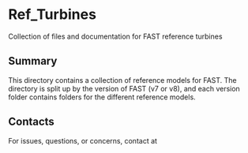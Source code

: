 # Ref_Turbines
Collection of files and documentation for FAST reference turbines

Summary
-------
This directory contains a collection of reference models for FAST.
The directory is split up by the version of FAST (v7 or v8), and each
version folder contains folders for the different reference models.

Contacts
--------
For issues, questions, or concerns, contact <NAME> at <EMAIL>

